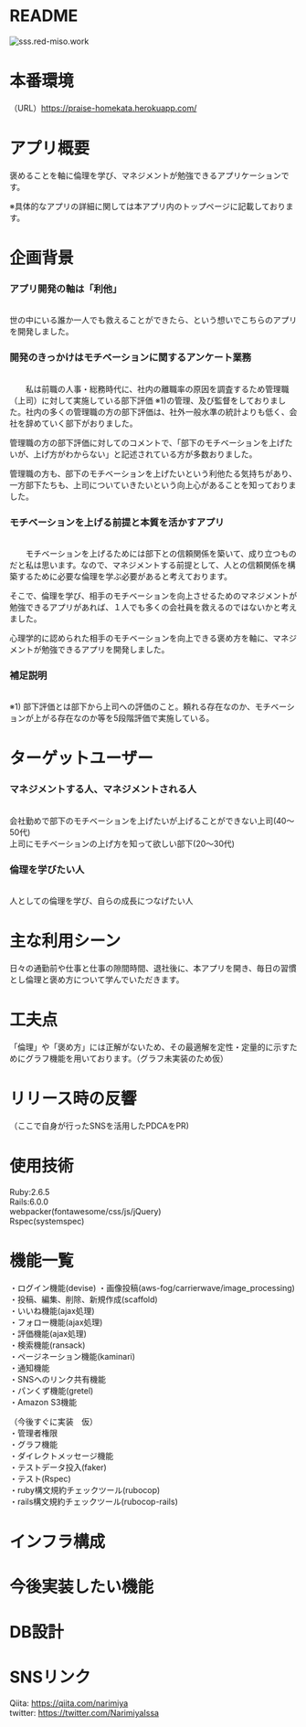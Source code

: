 # README
![sss.red-miso.work](https://user-images.githubusercontent.com/76093901/106721323-dd831a80-6647-11eb-9c99-e2eeb17346ad.png)

# 本番環境
（URL）https://praise-homekata.herokuapp.com/



# アプリ概要
褒めることを軸に倫理を学び、マネジメントが勉強できるアプリケーションです。

※具体的なアプリの詳細に関しては本アプリ内のトップページに記載しております。


# 企画背景

**<h3>アプリ開発の軸は「利他」</h3>**</br>
世の中にいる誰か一人でも救えることができたら、という想いでこちらのアプリを開発しました。

**<h3>開発のきっかけはモチベーションに関するアンケート業務</h3>**</br>
　　私は前職の人事・総務時代に、社内の離職率の原因を調査するため管理職（上司）に対して実施している部下評価 ※1)の管理、及び監督をしておりました。社内の多くの管理職の方の部下評価は、社外一般水準の統計よりも低く、会社を辞めていく部下がおりました。

管理職の方の部下評価に対してのコメントで、「部下のモチベーションを上げたいが、上げ方がわからない」と記述されている方が多数おりました。

管理職の方も、部下のモチベーションを上げたいという利他たる気持ちがあり、一方部下たちも、上司についていきたいという向上心があることを知っておりました。

**<h3>モチベーションを上げる前提と本質を活かすアプリ</h3>**</br>
　　モチベーションを上げるためには部下との信頼関係を築いて、成り立つものだと私は思います。なので、マネジメントする前提として、人との信頼関係を構築するために必要な倫理を学ぶ必要があると考えております。

そこで、倫理を学び、相手のモチベーションを向上させるためのマネジメントが勉強できるアプリがあれば、１人でも多くの会社員を救えるのではないかと考えました。

心理学的に認められた相手のモチベーションを向上できる褒め方を軸に、マネジメントが勉強できるアプリを開発しました。

**<h3>補足説明</h3>**</br>
※1) 部下評価とは部下から上司への評価のこと。頼れる存在なのか、モチベーションが上がる存在なのか等を5段階評価で実施している。


# ターゲットユーザー
**<h3>マネジメントする人、マネジメントされる人**</h3></br>
会社勤めで部下のモチベーションを上げたいが上げることができない上司(40〜50代)</br>
上司にモチベーションの上げ方を知って欲しい部下(20〜30代)</br>

**<h3>倫理を学びたい人</h3>**</br>
人としての倫理を学び、自らの成長につなげたい人</br>


# 主な利用シーン
日々の通勤前や仕事と仕事の隙間時間、退社後に、本アプリを開き、毎日の習慣とし倫理と褒め方について学んでいただきます。


# 工夫点
「倫理」や「褒め方」には正解がないため、その最適解を定性・定量的に示すためにグラフ機能を用いております。（グラフ未実装のため仮）

# リリース時の反響
（ここで自身が行ったSNSを活用したPDCAをPR)

# 使用技術
Ruby:2.6.5</br> 
Rails:6.0.0</br>
webpacker(fontawesome/css/js/jQuery)</br>
Rspec(systemspec)</br>


# 機能一覧
・ログイン機能(devise)
・画像投稿(aws-fog/carrierwave/image_processing)</br>
・投稿、編集、削除、新規作成(scaffold)</br>
・いいね機能(ajax処理)</br>
・フォロー機能(ajax処理)</br>
・評価機能(ajax処理)</br>
・検索機能(ransack)</br>
・ページネーション機能(kaminari)</br>
・通知機能</br>
・SNSへのリンク共有機能</br>
・パンくず機能(gretel)</br>
・Amazon S3機能</br>

（今後すぐに実装　仮）</br>
・管理者権限</br>
・グラフ機能</br>
・ダイレクトメッセージ機能</br>
・テストデータ投入(faker)</br>
・テスト(Rspec)</br>
・ruby構文規約チェックツール(rubocop)</br>
・rails構文規約チェックツール(rubocop-rails)</br>


# インフラ構成

# 今後実装したい機能

# DB設計

# SNSリンク
Qiita: https://qiita.com/narimiya</br>
twitter: https://twitter.com/NarimiyaIssa</br>
